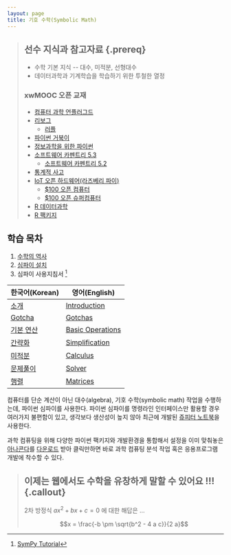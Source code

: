 ```yaml
---
layout: page
title: 기호 수학(Symbolic Math) 
---
```



> ## 선수 지식과 참고자료 {.prereq}
>
> - 수학 기본 지식 -- 대수, 미적분, 선형대수
> - 데이터과학과 기계학습을 학습하기 위한 투철한 열정
>
> ### xwMOOC 오픈 교재
> 
> - [컴퓨터 과학 언플러그드](http://unplugged.xwmooc.org)  
> - [리보그](http://reeborg.xwmooc.org)  
>      - [러플](http://rur-ple.xwmooc.org)  
> - [파이썬 거북이](http://swcarpentry.github.io/python-novice-turtles/index-kr.html)  
> - [정보과학을 위한 파이썬](http://python.xwmooc.org)  
> - [소프트웨어 카펜트리 5.3](http://statkclee.github.io/swcarpentry-version-5-3-new/)
>     - [소프트웨어 카펜트리 5.2](http://swcarpentry.xwmooc.org)
> - [통계적 사고](http://think-stat.xwmooc.org/)
> - [IoT 오픈 하드웨어(라즈베리 파이)](http://raspberry-pi.xwmooc.org/)
>     - [$100 오픈 컴퓨터](http://computer.xwmooc.org/)   
>     - [$100 오픈 슈퍼컴퓨터](http://computers.xwmooc.org/)
> - [R 데이터과학](http://data-science.xwmooc.org/)
> - [R 팩키지](http://r-pkgs.xwmooc.org/)


## 학습 목차

1. [수학의 역사](01-history.html)
1. [심파이 설치](02-sympy-install.html)
1. 심파이 사용지침서 [^sympy-tutorial]
    

|   한국어(Korean)      |    영어(English)            |
|------------------------|---------------------------|
| [소개](11-intro.html) |[Introduction](http://docs.sympy.org/latest/tutorial/intro.html)|
| [Gotcha](12-gotcha.html) |[Gotchas](http://docs.sympy.org/latest/tutorial/gotchas.html)|
| [기본 연산](13-operations.html) |[Basic Operations](http://docs.sympy.org/latest/tutorial/basic_operations.html)|
| [간략화](14-simplification.html) |[Simplification](http://docs.sympy.org/latest/tutorial/simplification.html)|
| [미적분](15-calculus.html) |[Calculus](http://docs.sympy.org/latest/tutorial/calculus.html)|
| [문제풀이](16-solver.html) |[Solver](http://docs.sympy.org/latest/tutorial/solvers.html)|
| [행렬](17-matrix.html) |[Matrices](http://docs.sympy.org/latest/tutorial/matrices.html)|

[^sympy-tutorial]: [SymPy Tutorial](http://docs.sympy.org/latest/tutorial/)

컴퓨터를 단순 계산이 아닌 대수(algebra), 기호 수학(symbolic math) 작업을 수행하는데,
파이썬 심파이를 사용한다. 파이썬 심파이를 명령라인 인터페이스만 활용할 경우 여러가지 불편함이 있고,
생각보다 생산성이 높지 않아 최근에 개발된 [쥬피터 노트북](http://jupyter.org/)을 사용한다.

과학 컴퓨팅을 위해 다양한 파이썬 팩키지와 개발환경을 통합해서 설정을 이미 맞춰놓은 
[아나콘다](https://www.continuum.io/)를 [다운로드](https://www.continuum.io/downloads) 받아 
클릭만하면 바로 과학 컴퓨팅 분석 작업 혹은 응용프로그램 개발에 착수할 수 있다.


> ## 이제는 웹에서도 수학을 유창하게 말할 수 있어요 !!! {.callout}
>
> 2차 방정식 $a x^2 + b x + c = 0$ 에 대한 해답은 ...
>
> $$x = \frac{-b \pm \sqrt{b^2 - 4 a c}}{2 a}$$ 



